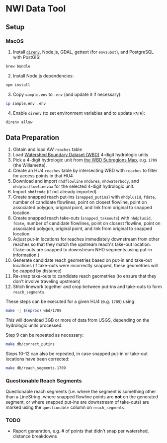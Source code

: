 # NWI Data Tool

## Setup

### MacOS

1. Install [`direnv`](https://direnv.net/), Node.js, GDAL, gettext (for
`envsubst`), and PostgreSQL with PostGIS:

```bash
brew bundle
```

2. Install Node.js dependencies:

```bash
npm install
```

3. Copy `sample.env` to `.env` (and update it if necessary):

```bash
cp sample.env .env
```

4. Enable `direnv` (to set environment variables and to update `PATH`):

```bash
direnv allow
```

## Data Preparation

 1. Obtain and load AW `reaches` table
 2. Load [Watershed Boundary Dataset
    (WBD)](https://www.usgs.gov/core-science-systems/ngp/national-hydrography/watershed-boundary-dataset)
    4-digit hydrologic units
 3. Pick a 4-digit hydrologic unit from [the WBD Subregions Map](https://www.usgs.gov/media/images/watershed-boundary-dataset-subregions-map), e.g. `1709` (the Willamette).
 4. Create an HU4 `reaches` table by intersecting WBD with `reaches` to filter
    for access points in that HU4
 5. Download and import `nhdflowline` `nhdarea`, `nhdwaterbody`, and
    `nhdplusflowlinevaa` for the selected 4-digit hydrologic unit.
 6. Import `nhdfcode` (if not already imported).
 7. Create snapped reach put-ins (`snapped_putins`) with `nhdplusid`, `fdate`,
    number of candidate flowlines, point on closest flowline, point on
    associated polygon, original point, and link from original to snapped
    location.
 8. Create snapped reach take-outs (`snapped_takeouts`) with `nhdplusid`,
    `fdate`, number of candidate flowlines, point on closest flowline, point
    on associated polygon, original point, and link from original to snapped
    location.
 9. Adjust put-in locations for reaches immediately downstream from other
    reaches so that they match the upstream reach's take-out location.
    (Take-outs are snapped to downstream NHD segments using put-in
    information.)
10. Generate candidate reach geometries based on put-in and take-out
    locations (if take-outs were incorrectly snapped, these geometries will
    be capped by distance)
11. Re-snap take-outs to candidate reach geometries (to ensure that they
    don't involve traveling upstream)
12. Stitch linework together and crop between put-ins and take-outs to form
    `reach_segments`.

These steps can be executed for a given HU4 (e.g. `1709`) using:

```bash
make -j $(nproc) wbd/1709
```

This will download 3GB or more of data from USGS, depending on the hydrologic
units processed.

Step 9 can be repeated as necessary:

```bash
make db/correct_putins
```

Steps 10-12 can also be repeated, in case snapped put-in or take-out locations
have been corrected:

```bash
make db/reach_segments.1709
```

### Questionable Reach Segments

Questionable reach segments (i.e. where the segment is something other than a
LineString, where snapped flowline points are **not** on the generated
segment, or where snapped put-ins are downstream of take-outs) are marked
using the `questionable` column on `reach_segments`.

### TODO

* Report generation, e.g. # of points that didn't snap per watershed, distance
  breakdowns